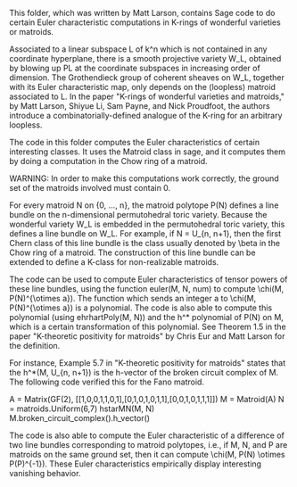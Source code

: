 This folder, which was written by Matt Larson, contains Sage code to do certain Euler characteristic computations in K-rings of wonderful varieties or matroids. 

Associated to a linear subspace L of k^n which is not contained in any coordinate hyperplane, there is a smooth projective variety W_L, obtained by blowing up PL at the coordinate subspaces in increasing order of dimension. The Grothendieck group of coherent sheaves on W_L, together with its Euler characteristic map, only depends on the (loopless) matroid associated to L. In the paper "K-rings of wonderful varieties and matroids," by Matt Larson, Shiyue Li, Sam Payne, and Nick Proudfoot, the authors introduce a combinatorially-defined analogue of the K-ring for an arbitrary loopless. 

The code in this folder computes the Euler characteristics of certain interesting classes. It uses the Matroid class in sage, and it computes them by doing a computation in the Chow ring of a matroid. 

WARNING: In order to make this computations work correctly, the ground set of the matroids involved must contain 0. 


For every matroid N on {0, ..., n}, the matroid polytope P(N) defines a line bundle on the n-dimensional permutohedral toric variety. Because the wonderful variety W_L is embedded in the permutohedral toric variety, this defines a line bundle on W_L. For example, if N = U_{n, n+1}, then the first Chern class of this line bundle is the class usually denoted by \beta in the Chow ring of a matroid. The construction of this line bundle can be extended to define a K-class for non-realizable matroids. 

The code can be used to compute Euler characteristics of tensor powers of these line bundles, using the function euler(M, N, num) to compute \chi(M, P(N)^{\otimes a}). The function which sends an integer a to \chi(M, P(N)^{\otimes a}) is a polynomial. The code is also able to compute this polynomial (using ehrhartPoly(M, N)) and the h^* polynomial of P(N) on M, which is a certain transformation of this polynomial. See Theorem 1.5 in the paper "K-theoretic positivity for matroids" by Chris Eur and Matt Larson for the definition.

For instance, Example 5.7 in "K-theoretic positivity for matroids" states that the h^*(M, U_{n, n+1}) is the h-vector of the broken circuit complex of M. The following code verified this for the Fano matroid.

A = Matrix(GF(2), [[1,0,0,1,1,0,1],[0,1,0,1,0,1,1],[0,0,1,0,1,1,1]])
M = Matroid(A)
N = matroids.Uniform(6,7)
hstarMN(M, N)
M.broken_circuit_complex().h_vector()


The code is also able to compute the Euler characteristic of a difference of two line bundles corresponding to matroid polytopes, i.e., if M, N, and P are matroids on the same ground set, then it can compute \chi(M, P(N) \otimes P(P)^{-1}). These Euler characteristics empirically display interesting vanishing behavior. 
